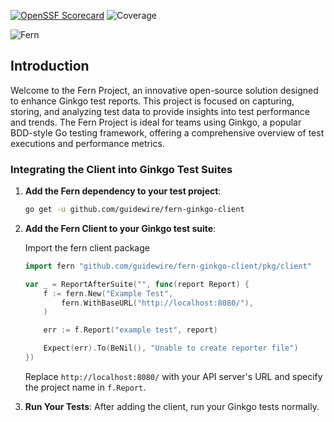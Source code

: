 [![OpenSSF Scorecard](https://api.securityscorecards.dev/projects/github.com/Guidewire/fern-reporter/badge)](https://securityscorecards.dev/viewer/?uri=github.com/Guidewire/fern-reporter)
![Coverage](https://img.shields.io/badge/Coverage-23.0%25-red)

![Fern](https://github.com/guidewire/fern-reporter/raw/main/docs/images/logo-no-background.png)


## Introduction

Welcome to the Fern Project, an innovative open-source solution designed to enhance Ginkgo test reports. This project is focused on capturing, storing, and analyzing test data to provide insights into test performance and trends. The Fern Project is ideal for teams using Ginkgo, a popular BDD-style Go testing framework, offering a comprehensive overview of test executions and performance metrics.

### Integrating the Client into Ginkgo Test Suites

1. **Add the Fern dependency to your test project**:

   ```bash
   go get -u github.com/guidewire/fern-ginkgo-client
   ```
2. **Add the Fern Client to your Ginkgo test suite**:
   
   Import the fern client package
   ```go
   import fern "github.com/guidewire/fern-ginkgo-client/pkg/client"
   ```

   ```go
   var _ = ReportAfterSuite("", func(report Report) {
       f := fern.New("Example Test",
           fern.WithBaseURL("http://localhost:8080/"),
       )

       err := f.Report("example test", report)

       Expect(err).To(BeNil(), "Unable to create reporter file")
   })
   ```
   Replace `http://localhost:8080/` with your API server's URL and specify the project name in `f.Report`.

2. **Run Your Tests**: After adding the client, run your Ginkgo tests normally.
